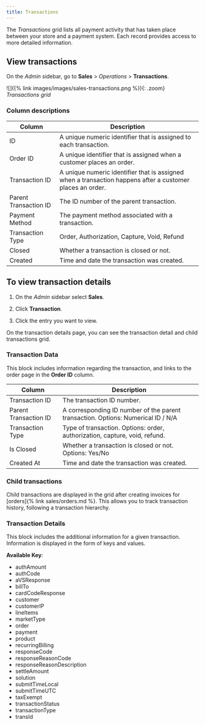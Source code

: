 ```yaml
---
title: Transactions
---
```


The _Transactions_ grid lists all payment activity that has taken place between your store and a payment system. Each record provides access to more detailed information.

## View transactions

On the _Admin_ sidebar, go to **Sales** > _Operations_ > **Transactions**.

![]({% link images/images/sales-transactions.png %}){: .zoom}
_Transactions grid_

### Column descriptions

|Column|Description|
|--- |--- |
|ID|A unique numeric identifier that is assigned to each transaction.|
|Order ID|A unique identifier that is assigned when a customer places an order.|
|Transaction ID|A unique numeric identifier that is assigned when a transaction happens after a customer places an order.|
|Parent Transaction ID|The ID number of the parent transaction.|
|Payment Method| The payment method associated with a transaction.|
|Transaction Type|Order, Authorization, Capture, Void, Refund|
|Closed|Whether a transaction is closed or not.|
|Created|Time and date the transaction was created.|

## To view transaction details

1. On the _Admin_ sidebar select **Sales**.

1. Click **Transaction**.

1. Click the entry you want to view.

On the transaction details page, you can see the transaction detail and child transactions grid.

### Transaction Data

This block includes information regarding the transaction, and links to the order page in the **Order ID** column.

|Column|Description|
|--- |--- |
|Transaction ID|The transaction ID number.|
|Parent Transaction ID|A corresponding ID number of the parent transaction. Options: Numerical ID / N/A|
|Transaction Type|Type of transaction. Options: order, authorization, capture, void, refund.|
|Is Closed|Whether a transaction is closed or not. Options: Yes/No|
|Created At|Time and date the transaction was created.|

### Child transactions

Child transactions are displayed in the grid after creating invoices for [orders]{% link sales/orders.md %}. This allows you to track transaction history, following a transaction hierarchy.

### Transaction Details

This block includes the additional information for a given transaction. Information is displayed in the form of keys and values.

**Available Key**:

- authAmount
- authCode
- aVSResponse
- billTo
- cardCodeResponse
- customer
- customerIP
- lineItems
- marketType
- order
- payment
- product
- recurringBilling
- responseCode
- responseReasonCode
- responseReasonDescription
- settleAmount
- solution
- submitTimeLocal
- submitTimeUTC
- taxExempt
- transactionStatus
- transactionType
- transId
